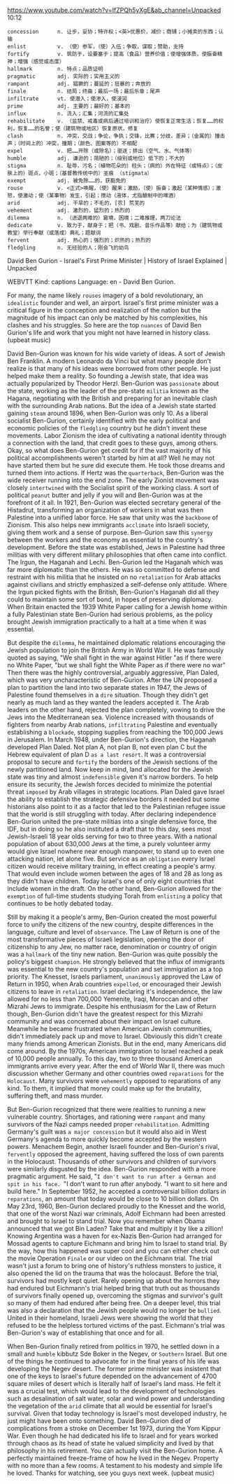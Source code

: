 https://www.youtube.com/watch?v=IfZPQh5yXgE&ab_channel=Unpacked 
10:12
```
concession      n. 让步，妥协；特许权；<英>优惠价，减价；商铺；小摊卖的东西；认输  
enlist          v. （使）参军，（使）入伍；争取，谋取；赞助，支持
fortify         v. 筑防于，设要塞于；提高（食品）营养价值；使增强体质，使振奋精神；增强（感觉或态度）
hallmark        n. 特点；品质证明
pragmatic       adj. 实际的；实用主义的        
rampant         adj. 猖獗的；蔓延的；狂暴的；奔放的    
finale          n. 结局；终曲；最后一场；最后乐章；尾声
infiltrate      vt. 使潜入；使渗入，使浸润
prime           adj. 主要的；最好的；基本的
influx          n. 流入；汇集；河流的汇集处
rehabilitate    v. （监禁、戒毒或病后通过培训和治疗）使恢复正常生活；恢复……的权利，恢复……的名誉；使（建筑物或地区）恢复原状，修复      
clash           n. 冲突，交战；争论，争执；交锋，比赛；分歧，差异；（金属的）撞击声；（时间上的）冲突，撞期；（颜色、图案等的）不相配
expel           v. 把……开除（或除名）；驱逐；排出（空气、水、气体等）    
humble          adj. 谦逊的；简陋的；（级别或地位）低下的；不大的
stigma          n. 耻辱，污名；（植物花朵的）柱头；（病的）外在特征（或特点）；（皮肤上的）斑点，小斑；（基督教传统中的）圣痕 （stigmata）
exempt          adj. 被免除……的，获豁免的
rouse           v. <正式>唤醒，（使）醒来；激励，（使）振奋；激起（某种情感）；激怒，使激动；使（某事物）发生，引起；搅动（液体，尤指酿制中的啤酒）
arid            adj. 干旱的；不毛的，[农] 荒芜的
vehement        adj. 激烈的，猛烈的；热烈的
dilemma         n. （进退两难的）窘境，困境；二难推理，两刀论法
dedicate        v. 致力于，献身于；把（书、戏剧、音乐作品等）献给；为（建筑物或教堂）举行奉献（或落成）典礼；题献词
fervent         adj. 热心的；强烈的；炽热的；热烈的
fledgling       n. 无经验的人；刚会飞的幼鸟
``` 

David Ben Gurion - Israel's First Prime Minister | History of Israel Explained | Unpacked 

WEBVTT Kind: captions Language: en - David Ben Gurion. 

For many, the name likely `rouses` imagery of a bold revolutionary, an `idealistic` founder and well, an airport. Israel's first prime minister was a critical figure in the conception and realization of the nation but the magnitude of his impact can only be matched by his complexities, his clashes and his struggles. So here are the top `nuances` of David Ben Gurion's life and work that you might not have learned in history class. (upbeat music) 

David Ben-Gurion was known for his wide variety of ideas. A sort of Jewish Ben Franklin. A modern Leonardo da Vinci but what many people don't realize is that many of his ideas were borrowed from other people. He just helped make them a reality. So founding a Jewish state, that idea was actually popularized by Theodor Herzl. Ben-Gurion was `passionate` about the state, working as the leader of the pre-state `militia` known as the Hagana, negotiating with the British and preparing for an inevitable clash with the surrounding Arab nations. But the idea of a Jewish state started gaining `steam` around 1896, when Ben-Gurion was only 10. As a liberal socialist Ben-Gurion, certainly identified with the early political and economic policies of the `fledgling` country but he didn't invent these movements. Labor Zionism the idea of cultivating a national identity through a connection with the land, that credit goes to these guys, among others. Okay, so what does Ben-Gurion get credit for if the vast majority of his political accomplishments weren't started by him at all? Well he may not have started them but he sure did execute them. He took those dreams and turned them into actions. If Hertz was the `quarterback`, Ben-Gurion was the wide receiver running into the end zone. The early Zionist movement was closely `intertwined` with the Socialist spirit of the working class. A sort of political `peanut` butter and jelly if you will and Ben-Gurion was at the forefront of it all. In 1921, Ben-Gurion was elected secretary general of the Histadrut, transforming an organization of workers in what was then Palestine into a unified labor force. He saw that unity was the `backbone` of Zionism. This also helps new immigrants `acclimate` into Israeli society, giving them work and a sense of purpose. Ben-Gurion saw this `synergy` between the workers and the economy as essential to the country's development. Before the state was established, Jews in Palestine had three militias with very different military philosophies that often came into conflict. The Irgun, the Haganah and Lechi. Ben-Gurion led the Haganah which was far more diplomatic than the others. He was so committed to defense and restraint with his militia that he insisted on no `retaliation` for Arab attacks against civilians and strictly emphasized a self-defense only attitude. Where the Irgun picked fights with the British, Ben-Gurion's Haganah did all they could to maintain some sort of bond, in hopes of preserving diplomacy. When Britain enacted the 1939 White Paper calling for a Jewish home within a fully Palestinian state Ben-Gurion had serious problems, as the policy brought Jewish immigration practically to a halt at a time when it was essential. 

But despite the `dilemma`, he maintained diplomatic relations encouraging the Jewish population to join the British Army in World War II. He was famously quoted as saying, "We shall fight in the war against Hitler "as if there were no White Paper, "but we shall fight the White Paper as if there were no war" Then there was the highly controversial, arguably aggressive, Plan Daled, which was very uncharacteristic of Ben-Gurion. After the UN proposed a plan to partition the land into two separate states in 1947, the Jews of Palestine found themselves in a `dire` situation. Though they didn't get nearly as much land as they wanted the leaders accepted it. The Arab leaders on the other hand, rejected the plan completely, vowing to drive the Jews into the Mediterranean sea. Violence increased with thousands of fighters from nearby Arab nations, `infiltrating` Palestine and eventually establishing a `blockade`, stopping supplies from reaching the 100,000 Jews in Jerusalem. In March 1948, under Ben-Gurion's direction, the Haganah developed Plan Daled. Not plan A, not plan B, not even plan C but the Hebrew equivalent of plan D `as a last resort`. It was a controversial proposal to secure and `fortify` the borders of the Jewish sections of the newly partitioned land. Now keep in mind, land allocated for the Jewish state was tiny and almost `indefensible` given it's narrow borders. To help ensure its security, the Jewish forces decided to minimize the potential threat `imposed` by Arab villages in strategic locations. Plan Daled gave Israel the ability to establish the strategic defensive borders it needed but some historians also point to it as a factor that led to the Palestinian refugee issue that the world is still struggling with today. After declaring independence Ben-Gurion united the pre-state militias into a single defensive force, the IDF, but in doing so he also instituted a draft that to this day, sees most Jewish-Israeli 18 year olds serving for two to three years. With a national population of about 630,000 Jews at the time, a purely volunteer army would give Israel nowhere near enough manpower, to stand up to even one attacking nation, let alone five. But service as an `obligation` every Israel citizen would receive military training, in effect creating a people's army. That would even include women between the ages of 18 and 28 as long as they didn't have children. Today Israel's one of only eight countries that include women in the draft. On the other hand, Ben-Gurion allowed for the `exemption` of full-time students studying Torah from `enlisting` a policy that continues to be hotly debated today. 

Still by making it a people's army, Ben-Gurion created the most powerful force to unify the citizens of the new country, despite differences in the language, culture and level of `observance`. The Law of Return is one of the most transformative pieces of Israeli legislation, opening the door of citizenship to any Jew, no matter race, denomination or country of origin was a `hallmark` of the tiny new nation. Ben-Gurion was quite possibly the policy's biggest `champion`. He strongly believed that the influx of immigrants was essential to the new country's population and set immigration as a top priority. The Knesset, Israels parliament, `unanimously` approved the Law of Return in 1950, when Arab countries `expelled`, or encouraged their Jewish citizens to leave in `retaliation`. Israel declaring it's independence, the law allowed for no less than 700,000 Yemenite, Iraqi, Moroccan and other Mizrahi Jews to immigrate. Despite his enthusiasm for the Law of Return though, Ben-Gurion didn't have the greatest respect for this Mizrahi community and was concerned about their impact on Israel culture. Meanwhile he became frustrated when American Jewish communities, didn't immediately pack up and move to Israel. Obviously this didn't create many friends among American Zionists. But in the end, many Americans did come around. By the 1970s, American immigration to Israel reached a peak of 10,000 people annually. To this day, two to three thousand American immigrants arrive every year. After the end of World War II, there was much discussion whether Germany and other countries owed `reparations` for the `Holocaust`. Many survivors were `vehemently` opposed to reparations of any kind. To them, it implied that money could make up for the brutality, suffering theft, and mass murder. 

But Ben-Gurion recognized that there were realities to running a new vulnerable country. Shortages, and rationing were `rampant` and many survivors of the Nazi camps needed proper `rehabilitation`. Admitting Germany's guilt was `a major concession` but it would also aid in West Germany's agenda to more quickly become accepted by the western powers. Menachem Begin, another Israeli founder and Ben-Gurion's rival, `fervently` opposed the agreement, having suffered the loss of own parents in the Holocaust. Thousands of other survivors and children of survivors were similarly disgusted by the idea. Ben-Gurion responded with a more pragmatic argument. He said, "`I don't want to run after a German and spit in his face. `"I don't want to run after anybody. "I want to sit here and build here." In September 1952, he accepted a controversial billion dollars in `reparations`, an amount that today would be close to 10 billion dollars. On May 23rd, 1960, Ben-Gurion declared proudly to the Knesset and the world, that one of the worst Nazi war criminals, Adolf Eichmann had been arrested and brought to Israel to stand trial. Now you remember when Obama announced that we got Bin Laden? Take that and multiply it by like a zillion! Knowing Argentina was a haven for ex-Nazis Ben-Gurion had arranged for Mossad agents to capture Eichmann and bring him to Israel to stand trial. By the way, how this happened was super cool and you can either check out the movie Operation `Finale` or our video on the Eichmann trial. The trial wasn't just a forum to bring one of history's ruthless monsters to justice, it also opened the lid on the trauma that was the holocaust. Before the trial, survivors had mostly kept quiet. Rarely opening up about the horrors they had endured but Eichmann's trial helped bring that truth out as thousands of survivors finally opened up, overcoming the stigmas and survivor's guilt so many of them had endured after being free. On a deeper level, this trial was also a declaration that the Jewish people would no longer be `bullied`. United in their homeland, Israeli Jews were showing the world that they refused to be the helpless tortured victims of the past. Eichmann's trial was Ben-Gurion's way of establishing that once and for all. 

When Ben-Gurion finally retired from politics in 1970, he settled down in a small and `humble` kibbutz Sde Boker in the Negev, or `Southern` Israel. But one of the things he continued to advocate for in the final years of his life was developing the Negev desert. The former prime minister was insistent that one of the keys to Israel's future depended on the advancement of 4700 square miles of desert which is literally half of Israel's land mass. He felt it was a crucial test, which would lead to the development of technologies such as desalination of salt water, solar and wind power and understanding the vegetation of the `arid` climate that all would be essential for Israel's survival. Given that today technology is Israel's most developed industry, he just might have been onto something. David Ben-Gurion died of complications from a stroke on December 1st 1973, during the Yom Kippur War. Even though he had dedicated his life to Israel and for years worked through chaos as its head of state he valued simplicity and lived by that philosophy in his retirement. You can actually visit the Ben-Gurion home. A perfectly maintained freeze-frame of how he lived in the Negev. Property with no more than a few rooms. A testament to his modesty and simple life he loved. Thanks for watching, see you guys next week. (upbeat music) 